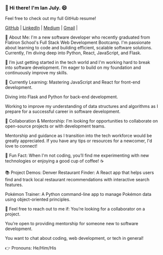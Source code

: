 ### 👋 Hi there! I'm Ian July. 😄
Feel free to check out my full GitHub resume!

[GitHub](https://github.com/ianjuly4) | [LinkedIn](https://www.linkedin.com/in/ianjuly/) | [Medium](https://medium.com/@ianjuly4) | [Gmail](ianjuly4@gmail.com) |

🌱 About Me:
I'm a new software developer who recently graduated from Flatiron School's Full Stack Web Development Bootcamp. I'm passionate about learning to code and building efficient, scalable software solutions. Currently, I’m diving deep into Python, React, JavaScript, and Flask.

🚀 I’m just getting started in the tech world and I'm working hard to break into software development. I’m eager to build on my foundation and continuously improve my skills.

🧠 Currently Learning:
Mastering JavaScript and React for front-end development.

Diving into Flask and Python for back-end development.

Working to improve my understanding of data structures and algorithms as I prepare for a successful career in software development.

👯 Collaboration & Mentorship:
I'm looking for opportunities to collaborate on open-source projects or with development teams.

Mentorship and guidance as I transition into the tech workforce would be greatly appreciated. If you have any tips or resources for a newcomer, I'd love to connect!

🌟 Fun Fact:
When I'm not coding, you’ll find me experimenting with new technologies or enjoying a good cup of coffee! ☕️

📚 Project Demos:
Denver Restaurant Finder: A React app that helps users find and track local restaurant recommendations with interactive search features.

Pokémon Trainer: A Python command-line app to manage Pokémon data using object-oriented principles.

💬 Feel free to reach out to me if:
You’re looking for a collaborator on a project.

You’re open to providing mentorship for someone new to software development.

You want to chat about coding, web development, or tech in general!

👉 Pronouns: He/Him/His

